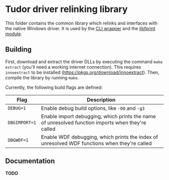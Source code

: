 # Tudor driver relinking library
This folder contains the common library which relinks and interfaces with the
native Windows driver. It is used by the [CLI wrapper](../cli/README.md) and the
[libfprint module](../libfprint/README.md).

## Building
First, download and extract the driver DLLs by executing the command `make
extract` (you'll need a working internet connection). This requires
`innoextract` to be installed (https://pkgs.org/download/innoextract). Then,
compile the library by running `make`. 

Currently, the following build flags are defined:

Flag | Description
----- | ---------------------------
`DEBUG=1` | Enable debug build options, like `-O0` and `-g3`
`DBGIMPORT=1` | Enable import debugging, which prints the name of unresolved function imports when they're called
`DBGWDF=1` | Enable WDF debugging, which prints the index of unresolved WDF functions when they're called

## Documentation
**TODO**